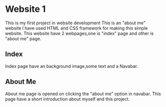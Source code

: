 # Website 1

This is my first project in website development
This is an "about me" website 
I have used HTML and CSS framework for making this simple website.
This website have 2 webpages,one is "index" page and other is "about me" page.

## Index
Index page have an background image,some text and a Navabar.

## About Me
About me page is opened on clicking the "about me" option in navabar.
This page have a short introduction about myself and this project.

